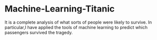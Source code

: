 # Machine-Learning-Titanic
It is a complete analysis of what sorts of people were likely to survive. In particular,I have applied the tools of machine learning to predict which passengers survived the tragedy.
